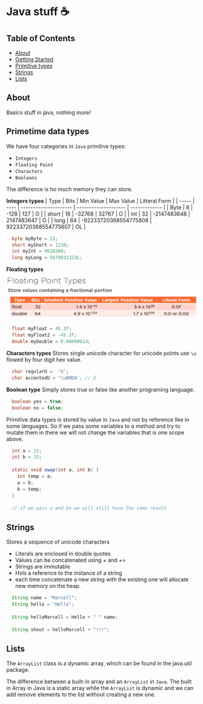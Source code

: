 # Java stuff ☕️

## Table of Contents

- [About](#about)
- [Getting Started](#getting_started)
- [Primitive types](#primitive_types)
- [Strings](#strings)
- [Lists](#lists)

## About <a name = "about"></a>

Basics stuff in java, nothing more!

## Primetime data types <a name = "primitive_types"></a>

We have four categories in `Java` primitive types:

- `Integers`
- `Floating Point`
- `Characters`
- `Booleans`

The difference is ho much memory they can store.

**Integers types**
| Type | Bits | Min Value | Max Value | Litteral Form |
| ----- | ---- | --------------------- | -------------------- | ------------- |
| Byte | 8 | -128 | 127 | O |
| short | 16 | -32768 | 32767 | O |
| int | 32 | -2147483648 | 2147483647 | O |
| long | 64 | -92233720368554775808 | 92233720368554775807 | OL |

```java
  byte myByte = 23;
  short myShort = 1230;
  int myInt = 9628200;
  long myLong = 5870032323L;
```

**Floating types**

<img src="./floats.png" />

```java
  float myFloat = 45.3f;
  float myFloat2 = -45.3f;
  double myDouble = 0.0000001d;
```

**Characters types**
Stores single unicode character
for unicode points use `\u `flowed by four digit hex value.

```java
  char regularU =  'U';
  char accentedU = '\u00DA'; // Ù

```

**Boolean type**
Simply stores true or false like another programing language.

```java
  boolean yes = true;
  boolean no = false;
```

Primitive data types is stored by value in `Java` and not by reference like in some languages.
So if we pass some variables to a method and try to mutate them in there we will not change the variables that is one scope above.

```java
  int a = 22;
  int b = 33;

  static void swap(int a, int b) {
    int temp = a;
    a = b;
    b = temp;
  }

  // if we pass a and be we will still have the same result

```

## Strings <a name="strings"></a>

Stores a sequence of unicode characters

- Literals are enclosed in double quotes
- Values can be concatenated using + and +=
- Strings are immutable
- Hols a reference to the instance of a string
- each time concatenate a new string with the existing one will allocate new memory on the heap.

```java
  String name = "Marcell";
  String hello = "Hello";

  String helloMarcell = Hello + " " name;

  String shout = helloMarcell + "!!!";
```

## Lists <a name="lists"></a>

The `ArrayList` class is a dynamic array, which can be found in the java.util package.

The difference between a built-in array and an `ArrayList` in `Java`. The built in Array in Java is a static array while the `ArrayList` is dynamic
and we can add remove elements to the list without creating a new one.
